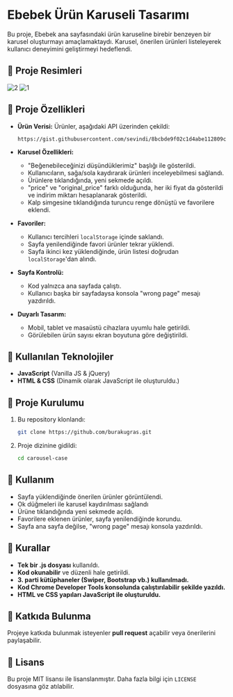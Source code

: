 # Ebebek Ürün Karuseli Tasarımı

Bu proje, Ebebek ana sayfasındaki ürün karuseline birebir benzeyen bir karusel oluşturmayı amaçlamaktaydı. Karusel, önerilen ürünleri listeleyerek kullanıcı deneyimini geliştirmeyi hedeflendi.

## 🚀 Proje Resimleri
![2](https://github.com/user-attachments/assets/d99a8490-2301-4e72-b64f-c737831c763d)
![1](https://github.com/user-attachments/assets/b0907622-c901-4e61-9b64-0e3cae79604a)

## 🚀 Proje Özellikleri

- **Ürün Verisi:** Ürünler, aşağıdaki API üzerinden çekildi:
  ```
  https://gist.githubusercontent.com/sevindi/8bcbde9f02c1d4abe112809c974e1f49/raw/9bf93b58df623a9b16f1db721cd0a7a539296cf0/products.json
  ```

- **Karusel Özellikleri:**
  - "Beğenebileceğinizi düşündüklerimiz" başlığı ile gösterildi.
  - Kullanıcıların, sağa/sola kaydırarak ürünleri inceleyebilmesi sağlandı.
  - Ürünlere tıklandığında, yeni sekmede açıldı.
  - "price" ve "original_price" farklı olduğunda, her iki fiyat da gösterildi ve indirim miktarı hesaplanarak gösterildi.
  - Kalp simgesine tıklandığında turuncu renge dönüştü ve favorilere eklendi.

- **Favoriler:**
  - Kullanıcı tercihleri `localStorage` içinde saklandı.
  - Sayfa yenilendiğinde favori ürünler tekrar yüklendi.
  - Sayfa ikinci kez yüklendiğinde, ürün listesi doğrudan `localStorage`'dan alındı.

- **Sayfa Kontrolü:**
  - Kod yalnızca ana sayfada çalıştı.
  - Kullanıcı başka bir sayfadaysa konsola "wrong page" mesajı yazdırıldı.

- **Duyarlı Tasarım:**
  - Mobil, tablet ve masaüstü cihazlara uyumlu hale getirildi.
  - Görülebilen ürün sayısı ekran boyutuna göre değiştirildi.

## 📌 Kullanılan Teknolojiler

- **JavaScript** (Vanilla JS & jQuery)
- **HTML & CSS** (Dinamik olarak JavaScript ile oluşturuldu.)

## 📂 Proje Kurulumu

1. Bu repository klonlandı:
   ```sh
   git clone https://github.com/burakugras.git
   ```

2. Proje dizinine gidildi:
   ```sh
   cd carousel-case
   ```

## 🎯 Kullanım

- Sayfa yüklendiğinde önerilen ürünler görüntülendi.
- Ok düğmeleri ile karusel kaydırılması sağlandı
- Ürüne tıklandığında yeni sekmede açıldı.
- Favorilere eklenen ürünler, sayfa yenilendiğinde korundu.
- Sayfa ana sayfa değilse, "wrong page" mesajı konsola yazdırıldı.

## 📜 Kurallar

- **Tek bir .js dosyası** kullanıldı.
- **Kod okunabilir** ve düzenli hale getirildi.
- **3. parti kütüphaneler (Swiper, Bootstrap vb.) kullanılmadı.**
- **Kod Chrome Developer Tools konsolunda çalıştırılabilir şekilde yazıldı.**
- **HTML ve CSS yapıları JavaScript ile oluşturuldu.**

## 🤝 Katkıda Bulunma

Projeye katkıda bulunmak isteyenler **pull request** açabilir veya önerilerini paylaşabilir.

## 📄 Lisans

Bu proje MIT lisansı ile lisanslanmıştır. Daha fazla bilgi için `LICENSE` dosyasına göz atılabilir.
